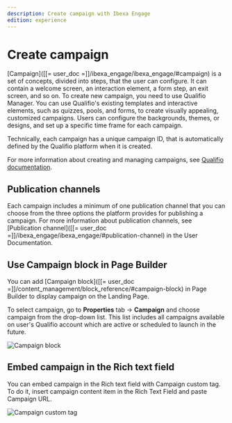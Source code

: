 ```yaml
---
description: Create campaign with Ibexa Engage
edition: experience
---
```


# Create campaign

[Campaign]([[= user_doc =]]/ibexa_engage/ibexa_engage/#campaign) is a set of concepts, divided into steps, that the user can configure.
It can contain a welcome screen, an interaction element, a form step, an exit screen, and so on.
To create new campaign, you need to use Qualifio Manager.
You can use Qualifio's existing templates and interactive elements, such as quizzes, pools, and forms, to create visually appealing, customized campaigns.
Users can configure the backgrounds, themes, or designs, and set up a specific time frame for each campaign.

Technically, each campaign has a unique campaign ID, that is automatically defined by the Qualifio platform when it is created.

For more information about creating and managing campaigns, see [Qualifio documentation](https://support.qualifio.com/hc/en-us/categories/202280638-Campaigns).

## Publication channels

Each campaign includes a minimum of one publication channel that you can choose from the three options the platform provides for publishing a campaign.
For more information about publication channels, see [Publication channel]([[= user_doc =]]/ibexa_engage/ibexa_engage/#publication-channel) in the User Documentation.

## Use Campaign block in Page Builder

You can add [Campaign block]([[= user_doc =]]/content_management/block_reference/#campaign-block) in Page Builder to display campaign on the Landing Page.

To select campaign, go to **Properties** tab -> **Campaign** and choose campaign from the drop-down list. This list includes all campaigns available on user's Qualifio account which are active or scheduled to launch in the future.

![Campaign block](campaign_block.png "Campaign block")

## Embed campaign in the Rich text field

You can embed campaign in the Rich text field with Campaign custom tag.
To do it, insert campaign content item in the Rich Text Field and paste Campaign URL.

![Campaign custom tag](campaign_custom_tag.png "Campaign custom tag")